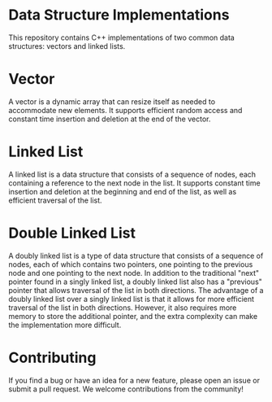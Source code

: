# Data Structure Implementations

This repository contains C++ implementations of two common data structures: vectors and linked lists.

# Vector
A vector is a dynamic array that can resize itself as needed to accommodate new elements. 
It supports efficient random access and constant time insertion and deletion at the end of the vector.

# Linked List
A linked list is a data structure that consists of a sequence of nodes, each containing a reference to the next node in the list. 
It supports constant time insertion and deletion at the beginning and end of the list, as well as efficient traversal of the list.
# Double Linked List
A doubly linked list is a type of data structure that consists of a sequence of nodes, each of which contains two pointers, one pointing to the previous node and one pointing to the next node. In addition to the traditional "next" pointer found in a singly linked list, a doubly linked list also has a "previous" pointer that allows traversal of the list in both directions.
The advantage of a doubly linked list over a singly linked list is that it allows for more efficient traversal of the list in both directions. However, it also requires more memory to store the additional pointer, and the extra complexity can make the implementation more difficult.

# Contributing
If you find a bug or have an idea for a new feature, please open an issue or submit a pull request. We welcome contributions from the community!

